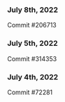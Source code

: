 ### July 8th, 2022

Commit #206713

### July 5th, 2022

Commit #314353


### July 4th, 2022

Commit #72281
